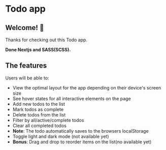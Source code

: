 # Todo app

## Welcome! 👋

Thanks for checking out this Todo app.

**Done Nextjs and SASS(SCSS).**

## The features

Users will be able to:

- View the optimal layout for the app depending on their device's screen size
- See hover states for all interactive elements on the page
- Add new todos to the list
- Mark todos as complete
- Delete todos from the list
- Filter by all/active/complete todos
- Clear all completed todos
- **Note**: The todo automatically saves to the browsers localStorage
- Toggle light and dark mode (not available yet)
- **Bonus**: Drag and drop to reorder items on the list(no available yet)
